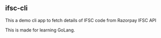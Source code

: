 ## ifsc-cli
This a demo cli app to fetch details of IFSC code from Razorpay IFSC API 

This is made for learning GoLang. 


